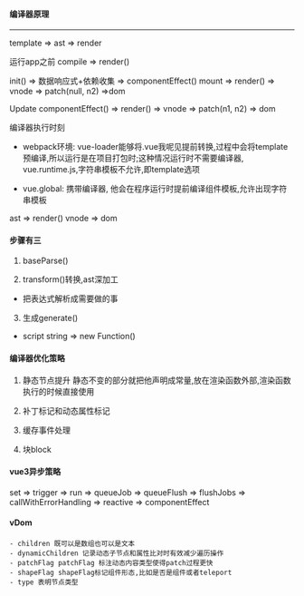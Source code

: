 <!--
 * @Author: your name
 * @Date: 2020-12-24 18:48:16
 * @LastEditTime: 2020-12-28 14:11:48
 * @LastEditors: Please set LastEditors
 * @Description: In User Settings Edit
 * @FilePath: \kVue\手写vue3源码03\README.MD
-->
#### 编译器原理
---
template => ast => render

运行app之前 
compile => render()

init() => 数据响应式+依赖收集 => componentEffect()
mount => render() => vnode => patch(null, n2) =>dom 

Update
componentEffect() => render() => vnode => patch(n1, n2) => dom

编译器执行时刻
- webpack环境: vue-loader能够将.vue我呢见提前转换,过程中会将template预编译,所以运行是在项目打包时;这种情况运行时不需要编译器, vue.runtime.js,字符串模板不允许,即template选项

- vue.global: 携带编译器, 他会在程序运行时提前编译组件模板,允许出现字符串模板

ast => render()
vnode => dom


#### 步骤有三
1. baseParse()


2. transform()转换,ast深加工
- 把表达式解析成需要做的事


3. 生成generate()
- script string => new Function()


#### 编译器优化策略
1. 静态节点提升
静态不变的部分就把他声明成常量,放在渲染函数外部,渲染函数执行的时候直接使用
2. 补丁标记和动态属性标记

3. 缓存事件处理

4. 块block


#### vue3异步策略
set => trigger => run => queueJob => queueFlush => flushJobs => callWithErrorHandling => reactive => componentEffect

#### vDom
    - children 既可以是数组也可以是文本
    - dynamicChildren 记录动态子节点和属性比对时有效减少遍历操作
    - patchFlag patchFlag 标注动态内容类型使得patch过程更快
    - shapeFlag shapeFlag标记组件形态,比如是否是组件或者teleport
    - type 表明节点类型